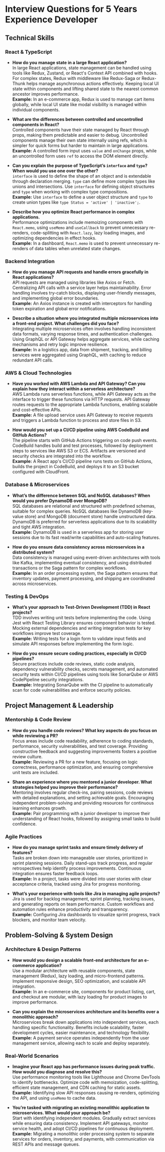 # Interview Questions for 5 Years Experience Developer

## Technical Skills

### React & TypeScript
- **How do you manage state in a large React application?**  
  In large React applications, state management can be handled using tools like Redux, Zustand, or React's Context API combined with hooks. For complex states, Redux with middleware like Redux-Saga or Redux-Thunk helps manage asynchronous actions effectively. Keeping local UI state within components and lifting shared state to the nearest common ancestor improves performance.  
  **Example:** In an e-commerce app, Redux is used to manage cart items globally, while local UI state like modal visibility is managed within individual components.

- **What are the differences between controlled and uncontrolled components in React?**  
  Controlled components have their state managed by React through props, making them predictable and easier to debug. Uncontrolled components manage their own state internally using refs, which is simpler for quick forms but harder to maintain in large applications.  
  **Example:** A controlled form input uses `value` and `onChange` props, while an uncontrolled form uses `ref` to access the DOM element directly.

- **Can you explain the purpose of TypeScript’s `interface` and `type`? When would you use one over the other?**  
  `interface` is used to define the shape of an object and is extendable through declaration merging. `type` can define more complex types like unions and intersections. Use `interface` for defining object structures and `type` when working with complex type compositions.  
  **Example:** Use `interface` to define a user object structure and `type` to create union types like `type Status = 'active' | 'inactive';`.

- **Describe how you optimize React performance in complex applications.**  
  Performance optimizations include memoizing components with `React.memo`, using `useMemo` and `useCallback` to prevent unnecessary re-renders, code-splitting with `React.lazy`, lazy loading images, and optimizing dependencies in effect hooks.  
  **Example:** In a dashboard, `React.memo` is used to prevent unnecessary re-renders of data tables when unrelated state changes.

### Backend Integration
- **How do you manage API requests and handle errors gracefully in React applications?**  
  API requests are managed using libraries like Axios or Fetch. Centralizing API calls with a service layer helps maintainability. Error handling involves try-catch blocks, displaying user-friendly messages, and implementing global error boundaries.  
  **Example:** An Axios instance is created with interceptors for handling token expiration and global error notifications.

- **Describe a situation where you integrated multiple microservices into a front-end project. What challenges did you face?**  
  Integrating multiple microservices often involves handling inconsistent data formats, varying response times, and authentication challenges. Using GraphQL or API Gateway helps aggregate services, while caching mechanisms and retry logic improve resilience.  
  **Example:** In a logistics app, data from shipment, tracking, and billing services were aggregated using GraphQL, with caching to reduce redundant API calls.

### AWS & Cloud Technologies
- **Have you worked with AWS Lambda and API Gateway? Can you explain how they interact within a serverless architecture?**  
  AWS Lambda runs serverless functions, while API Gateway acts as the interface to trigger these functions via HTTP requests. API Gateway routes requests to the appropriate Lambda functions, enabling scalable and cost-effective APIs.  
  **Example:** A file upload service uses API Gateway to receive requests and triggers a Lambda function to process and store files in S3.

- **How would you set up a CI/CD pipeline using AWS CodeBuild and GitHub Actions?**  
  The pipeline starts with GitHub Actions triggering on code push events. CodeBuild handles build and test processes, followed by deployment steps to services like AWS S3 or ECS. Artifacts are versioned and security checks are integrated into the workflow.  
  **Example:** A React app's CI/CD pipeline runs tests on GitHub Actions, builds the project in CodeBuild, and deploys it to an S3 bucket configured with CloudFront.

### Database & Microservices
- **What’s the difference between SQL and NoSQL databases? When would you prefer DynamoDB over MongoDB?**  
  SQL databases are relational and structured with predefined schemas, suitable for complex queries. NoSQL databases like DynamoDB (key-value store) and MongoDB (document store) handle unstructured data. DynamoDB is preferred for serverless applications due to its scalability and tight AWS integration.  
  **Example:** DynamoDB is used in a serverless app for storing user sessions due to its fast read/write capabilities and auto-scaling features.

- **How do you ensure data consistency across microservices in a distributed system?**  
  Data consistency is managed using event-driven architectures with tools like Kafka, implementing eventual consistency, and using distributed transactions or the Saga pattern for complex workflows.  
  **Example:** In an order processing system, the Saga pattern ensures that inventory updates, payment processing, and shipping are coordinated across microservices.

### Testing & DevOps
- **What’s your approach to Test-Driven Development (TDD) in React projects?**  
  TDD involves writing unit tests before implementing the code. Using Jest with React Testing Library ensures component behavior is tested. Mocking external dependencies and writing integration tests for key workflows improve test coverage.  
  **Example:** Writing tests for a login form to validate input fields and simulate API responses before implementing the form logic.

- **How do you ensure secure coding practices, especially in CI/CD pipelines?**  
  Secure practices include code reviews, static code analysis, dependency vulnerability checks, secrets management, and automated security tests within CI/CD pipelines using tools like SonarQube or AWS CodePipeline security integrations.  
  **Example:** Integrating SonarQube with the CI pipeline to automatically scan for code vulnerabilities and enforce security policies.

## Project Management & Leadership

### Mentorship & Code Review
- **How do you handle code reviews? What key aspects do you focus on while reviewing a PR?**  
  Focus areas include code readability, adherence to coding standards, performance, security vulnerabilities, and test coverage. Providing constructive feedback and suggesting improvements fosters a positive review culture.  
  **Example:** Reviewing a PR for a new feature, focusing on logic correctness, performance optimization, and ensuring comprehensive unit tests are included.

- **Share an experience where you mentored a junior developer. What strategies helped you improve their performance?**  
  Mentoring involves regular check-ins, pairing sessions, code reviews with detailed explanations, and setting achievable goals. Encouraging independent problem-solving and providing resources for continuous learning enhances growth.  
  **Example:** Pair programming with a junior developer to improve their understanding of React hooks, followed by assigning small tasks to build confidence.

### Agile Practices
- **How do you manage sprint tasks and ensure timely delivery of features?**  
  Tasks are broken down into manageable user stories, prioritized in sprint planning sessions. Daily stand-ups track progress, and regular retrospectives help identify process improvements. Continuous integration ensures faster feedback loops.  
  **Example:** In a project, tasks were divided into user stories with clear acceptance criteria, tracked using Jira for progress monitoring.

- **What’s your experience with tools like Jira in managing agile projects?**  
  Jira is used for backlog management, sprint planning, tracking issues, and generating reports on team performance. Custom workflows and automation rules enhance productivity and transparency.  
  **Example:** Configuring Jira dashboards to visualize sprint progress, track blockers, and monitor team velocity.

## Problem-Solving & System Design

### Architecture & Design Patterns
- **How would you design a scalable front-end architecture for an e-commerce application?**  
  Use a modular architecture with reusable components, state management (Redux), lazy loading, and micro-frontend patterns. Implement responsive design, SEO optimization, and scalable API integration.  
  **Example:** In an e-commerce site, components for product listing, cart, and checkout are modular, with lazy loading for product images to improve performance.

- **Can you explain the microservices architecture and its benefits over a monolithic approach?**  
  Microservices break down applications into independent services, each handling specific functionality. Benefits include scalability, faster development cycles, easier maintenance, and technology flexibility.  
  **Example:** A payment service operates independently from the user management service, allowing each to scale and deploy separately.

### Real-World Scenarios
- **Imagine your React app has performance issues during peak traffic. How would you diagnose and resolve this?**  
  Use performance monitoring tools like Lighthouse and Chrome DevTools to identify bottlenecks. Optimize code with memoization, code-splitting, efficient state management, and CDN caching for static assets.  
  **Example:** Identifying slow API responses causing re-renders, optimizing the API, and using `useMemo` to cache data.

- **You’re tasked with migrating an existing monolithic application to microservices. What would your approach be?**  
  Start with identifying independent modules. Gradually extract services while ensuring data consistency. Implement API gateways, monitor service health, and adopt CI/CD pipelines for continuous deployment.  
  **Example:** Migrating a monolithic order processing system to separate services for orders, inventory, and payments, with communication via REST APIs and message queues.

